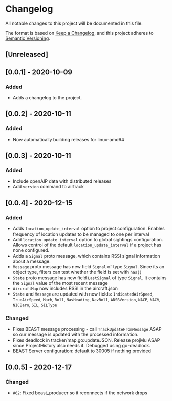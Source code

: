 # Changelog

All notable changes to this project will be documented in this file.

The format is based on [Keep a Changelog](https://keepachangelog.com/en/1.0.0/),
and this project adheres to [Semantic Versioning](https://semver.org/spec/v2.0.0.html).

## [Unreleased]

## [0.0.1] - 2020-10-09

### Added

 - Adds a changelog to the project.

## [0.0.2] - 2020-10-11

### Added

 - Now automatically building releases for linux-amd64

## [0.0.3] - 2020-10-11

### Added

 - Include openAIP data with distributed releases
 - Add `version` command to airtrack

## [0.0.4] - 2020-12-15

### Added

 - Adds `location_update_interval` option to project configuration. Enables frequency
   of location updates to be managed to one per interval
 - Add `location_update_interval` option to global sightings configuration. Allows
   control of the default `location_update_interval` if a project has none configured.
 - Adds a `Signal` proto message, which contains RSSI signal information about
   a message.
 - `Message` proto message has new field `Signal` of type `Signal`. Since its
   an object type, filters can test whether the field is set with `has()`
 - `State` proto message has new field `LastSignal` of type `Signal`. It contains
   the `Signal` value of the most recent message
 - `AircraftMap` now includes RSSI in the aircraft.json
 - `State` and `Message` are updated with new fields: `IndicatedAirSpeed`, `TrueAirSpeed`,
   `Mach`, `Roll`, `NavHeading`, `NavRoll`, `ADSBVersion`, `NACP`, `NACV`, `NICBaro`,
   `SIL`, `SILType`

### Changed

 - Fixes BEAST message processing - call `TrackUpdateFromMessage` ASAP so our message
   is updated with the processed information.
 - Fixes deadlock in tracker/map.go:updateJSON. Release projMu ASAP since ProjectHistory
   also needs it. Debugged using go-deadlock.
 - BEAST Server configuration: default to 30005 if nothing provided

## [0.0.5] - 2020-12-17

### Changed

 - `#62`: Fixed beast_producer so it reconnects if the network drops